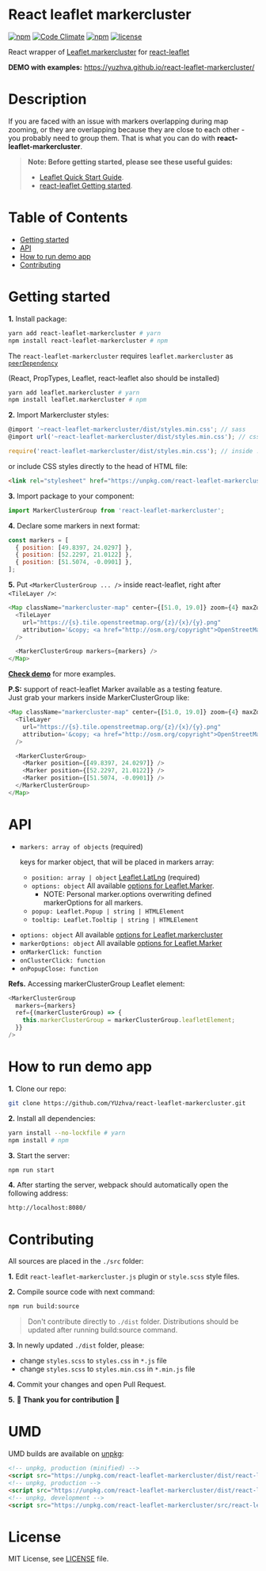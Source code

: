 # React leaflet markercluster
[![npm](https://img.shields.io/npm/v/react-leaflet-markercluster.svg)](
  https://www.npmjs.com/package/react-leaflet-markercluster)
[![Code Climate](https://codeclimate.com/github/YUzhva/react-leaflet-markercluster/badges/gpa.svg)](
  https://codeclimate.com/github/YUzhva/react-leaflet-markercluster)
[![npm](https://img.shields.io/npm/dm/react-leaflet-markercluster.svg)](
  https://www.npmjs.com/package/react-leaflet-markercluster)
[![license](https://img.shields.io/github/license/mashape/apistatus.svg?style=plastic)](#license)

React wrapper of [Leaflet.markercluster](
https://github.com/Leaflet/Leaflet.markercluster)
for [react-leaflet](https://github.com/PaulLeCam/react-leaflet)

**DEMO with examples:** https://yuzhva.github.io/react-leaflet-markercluster/

# Description

If you are faced with an issue with markers overlapping during map zooming, or they are
overlapping because they are close to each other - you probably need to group them.
That is what you can do with **react-leaflet-markercluster**.

> **Note: Before getting started, please see these useful guides:**
> - [Leaflet Quick Start Guide](
http://leafletjs.com/examples/quick-start/).
> - [react-leaflet Getting started](
https://github.com/PaulLeCam/react-leaflet/blob/master/docs/Getting%20started.md).


# Table of Contents
* [Getting started](#getting-started)
* [API](#api)
* [How to run demo app](#how-to-run-demo-app)
* [Contributing](#contributing)

# Getting started

**1.** Install package:
```bash
yarn add react-leaflet-markercluster # yarn
npm install react-leaflet-markercluster # npm
```
The `react-leaflet-markercluster` requires `leaflet.markercluster` as [`peerDependency`](https://docs.npmjs.com/files/package.json#peerdependencies)

(React, PropTypes, Leaflet, react-leaflet also should be installed)
```bash
yarn add leaflet.markercluster # yarn
npm install leaflet.markercluster # npm
```

**2.** Import Markercluster styles:
```javascript
@import '~react-leaflet-markercluster/dist/styles.min.css'; // sass
@import url('~react-leaflet-markercluster/dist/styles.min.css'); // css

require('react-leaflet-markercluster/dist/styles.min.css'); // inside .js file
```
or include CSS styles directly to the head of HTML file:
```html
<link rel="stylesheet" href="https://unpkg.com/react-leaflet-markercluster/dist/styles.min.css" />
```

**3.** Import package to your component:
```javascript
import MarkerClusterGroup from 'react-leaflet-markercluster';
```

**4.** Declare some markers in next format:
```javascript
const markers = [
  { position: [49.8397, 24.0297] },
  { position: [52.2297, 21.0122] },
  { position: [51.5074, -0.0901] },
];
```

**5.** Put `<MarkerClusterGroup ... />` inside react-leaflet, right after `<TileLayer />`:
```javascript
<Map className="markercluster-map" center={[51.0, 19.0]} zoom={4} maxZoom={18}>
  <TileLayer
    url="https://{s}.tile.openstreetmap.org/{z}/{x}/{y}.png"
    attribution='&copy; <a href="http://osm.org/copyright">OpenStreetMap</a> contributors'
  />

  <MarkerClusterGroup markers={markers} />
</Map>
```

[**Check demo**](https://yuzhva.github.io/react-leaflet-markercluster/) for more examples.

**P.S:** support of react-leaflet Marker available as a testing feature.  
Just grab your markers inside MarkerClusterGroup like:
```javascript
<Map className="markercluster-map" center={[51.0, 19.0]} zoom={4} maxZoom={18}>
  <TileLayer
    url="https://{s}.tile.openstreetmap.org/{z}/{x}/{y}.png"
    attribution='&copy; <a href="http://osm.org/copyright">OpenStreetMap</a> contributors'
  />

  <MarkerClusterGroup>
    <Marker position={[49.8397, 24.0297]} />
    <Marker position={[52.2297, 21.0122]} />
    <Marker position={[51.5074, -0.0901]} />
  </MarkerClusterGroup>
</Map>
```

# API
* `markers: array of objects` (required)

  keys for marker object, that will be placed in markers array:
    - `position: array | object` [Leaflet.LatLng](http://leafletjs.com/reference-1.2.0.html#latlng) (required)
    - `options: object` All available [options for Leaflet.Marker](
      http://leafletjs.com/reference-1.0.3.html#marker-option).
      + NOTE: Personal marker.options overwriting defined markerOptions for all markers.
    - `popup: Leaflet.Popup | string | HTMLElement`
    - `tooltip: Leaflet.Tooltip | string | HTMLElement`

+ `options: object` All available [options for Leaflet.markercluster](
  https://github.com/Leaflet/Leaflet.markercluster#options)
+ `markerOptions: object` All available [options for Leaflet.Marker](
  http://leafletjs.com/reference-1.0.3.html#marker-option)
+ `onMarkerClick: function`
+ `onClusterClick: function`
+ `onPopupClose: function`

**Refs.** Accessing markerClusterGroup Leaflet element:
```javascript
<MarkerClusterGroup
  markers={markers}
  ref={(markerClusterGroup) => {
    this.markerClusterGroup = markerClusterGroup.leafletElement;
  }}
/>
```

# How to run demo app
**1.** Clone our repo:
```bash
git clone https://github.com/YUzhva/react-leaflet-markercluster.git
```

**2.** Install all dependencies:
```bash
yarn install --no-lockfile # yarn
npm install # npm
```

**3.** Start the server:
```bash
npm run start
```

**4.** After starting the server, webpack should automatically open the following address:
```
http://localhost:8080/
```

# Contributing
All sources are placed in the `./src` folder:

**1.** Edit `react-leaflet-markercluster.js` plugin or `style.scss` style files.

**2.** Compile source code with next command:
```bash
npm run build:source
```
> Don't contribute directly to `./dist` folder.
Distributions should be updated after running build:source command.

**3.** In newly updated `./dist` folder, please:
* change `styles.scss` to `styles.css` in `*.js` file
* change `styles.scss` to `styles.min.css` in `*.min.js` file

**4.** Commit your changes and open Pull Request.

**5.** :beer: **Thank you for contribution** :beer:


# UMD
UMD builds are available on [unpkg](https://unpkg.com/):

```html
<!-- unpkg, production (minified) -->
<script src="https://unpkg.com/react-leaflet-markercluster/dist/react-leaflet-markercluster.min.js"></script>
<!-- unpkg, production -->
<script src="https://unpkg.com/react-leaflet-markercluster/dist/react-leaflet-markercluster.js"></script>
<!-- unpkg, development -->
<script src="https://unpkg.com/react-leaflet-markercluster/src/react-leaflet-markercluster.js"></script>
```

# License
MIT License, see [LICENSE](
  https://github.com/YUzhva/react-leaflet-markercluster/blob/master/LICENSE) file.
